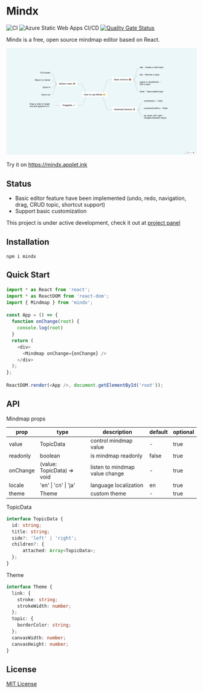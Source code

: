 # Mindx

![CI](https://github.com/unhandledrejection/mindx/workflows/CI/badge.svg) 
![Azure Static Web Apps CI/CD](https://github.com/unhandledrejection/mindx/workflows/Azure%20Static%20Web%20Apps%20CI/CD/badge.svg) 
[![Quality Gate Status](https://sonarcloud.io/api/project_badges/measure?project=unhandledrejection_mindx&metric=alert_status)](https://sonarcloud.io/dashboard?id=unhandledrejection_mindx) 

Mindx is a free, open source mindmap editor based on React.

![](./illustrate.jpg)

Try it on https://mindx.applet.ink

## Status

 * Basic editor feature have been implemented (undo, redo, navigation, drag, CRUD topic, shortcut support)
 * Support basic customization

This project is under active development, check it out at [project panel](https://github.com/unhandledrejection/mindx/projects)

## Installation

```shell
npm i mindx
```

## Quick Start

```JavaScript
import * as React from 'react';
import * as ReactDOM from 'react-dom';
import { Mindmap } from 'mindx';

const App = () => {
  function onChange(root) {
    console.log(root)
  }
  return (
    <div>
      <Mindmap onChange={onChange} />
    </div>
  );
};

ReactDOM.render(<App />, document.getElementById('root'));
```

## API
Mindmap props

| prop     | type                         | description                    | default | optional |
| -------- | ---------------------------- | ------------------------------ | ------- | -------- |
| value    | TopicData                    | control mindmap value          | -       | true     |
| readonly | boolean                      | is mindmap readonly            | false   | true     |
| onChange | (value: TopicData) => void   | listen to mindmap value change | -       | true     |
| locale   | 'en' &#124; 'cn' &#124; 'ja' | language localization          | en      | true     |
| theme    | Theme                        | custom theme                   | -       | true     |

TopicData

```typescript
interface TopicData {
  id: string;
  title: string;
  side?: 'left' | 'right';
  children?: {
      attached: Array<TopicData>;
  };
}
```

Theme

```typescript
interface Theme {
  link: {
    stroke: string;
    strokeWidth: number;
  };
  topic: {
    borderColor: string;
  };
  canvasWidth: number;
  canvasHeight: number;
}
```

## License

[MIT License](https://github.com/unhandledrejection/mindx/blob/master/LICENSE)

